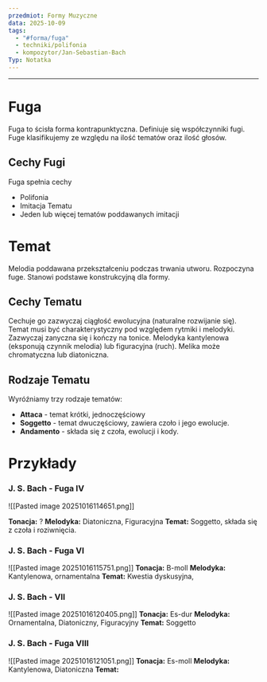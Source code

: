 ```yaml
---
przedmiot: Formy Muzyczne
data: 2025-10-09
tags:
  - "#forma/fuga"
  - techniki/polifonia
  - kompozytor/Jan-Sebastian-Bach
Typ: Notatka
---
```

---
# Fuga
Fuga to ścisła forma kontrapunktyczna. Definiuje się współczynniki fugi.
Fuge klasifikujemy ze względu na ilość tematów oraz ilość głosów.
## Cechy Fugi
Fuga spełnia cechy
- Polifonia
- Imitacja Tematu
- Jeden lub więcej tematów poddawanych imitacji
# Temat 
Melodia poddawana przekształceniu podczas trwania utworu. Rozpoczyna fuge. Stanowi podstawe konstrukcyjną dla formy.
## Cechy Tematu
Cechuje go zazwyczaj ciągłość ewolucyjna (naturalne rozwijanie się). Temat musi być charakterystyczny pod względem rytmiki i melodyki. Zazwyczaj zanyczna się i kończy na tonice. Melodyka kantylenowa (eksponują czynnik melodia) lub figuracyjna (ruch).
Melika może chromatyczna lub diatoniczna.
## Rodzaje Tematu
Wyróźniamy trzy rodzaje tematów:
- **Attaca** - temat krótki, jednoczęściowy
- **Soggetto** - temat dwuczęściowy, zawiera czoło i jego ewolucje.  
- **Andamento** - składa się z czoła, ewolucji i kody.  

# Przykłady 
### J. S. Bach - Fuga IV
![[Pasted image 20251016114651.png]]

**Tonacja:** ?
**Melodyka:** Diatoniczna, Figuracyjna
**Temat:** Soggetto, składa się z czoła i roziwnięcia. 

### J. S. Bach - Fuga VI
![[Pasted image 20251016115751.png]]
**Tonacja:** B-moll
**Melodyka:** Kantylenowa, ornamentalna
**Temat:** Kwestia dyskusyjna, 

### J. S. Bach - VII
![[Pasted image 20251016120405.png]]
**Tonacja:** Es-dur
**Melodyka:** Ornamentalna, Diatoniczny,  Figuracyjny
**Temat:** Soggetto

### J. S. Bach - Fuga VIII
![[Pasted image 20251016121051.png]]
**Tonacja:** Es-moll
**Melodyka:** Kantylenowa, Diatoniczna
**Temat:** 